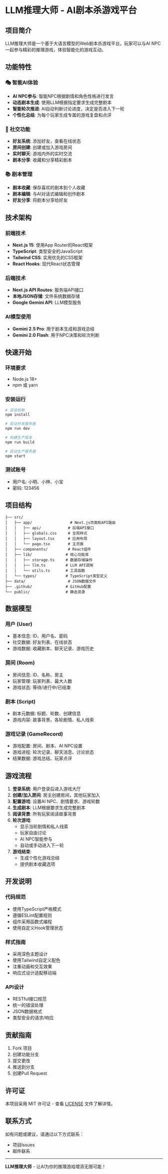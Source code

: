# LLM推理大师 - AI剧本杀游戏平台

## 项目简介

LLM推理大师是一个基于大语言模型的Web剧本杀游戏平台。玩家可以与AI NPC一起参与精彩的推理游戏，体验智能化的游戏互动。

## 功能特性

### 🎭 智能AI体验
- **AI NPC参与**: 智能NPC根据剧情和角色性格进行发言
- **动态剧本生成**: 使用LLM根据指定要求生成完整剧本
- **智能轮次推进**: AI自动判断讨论进度，决定是否进入下一轮
- **个性化总结**: 为每个玩家生成专属的游戏复盘和点评

### 👥 社交功能
- **好友系统**: 添加好友，查看在线状态
- **房间创建**: 创建或加入游戏房间
- **实时聊天**: 游戏内外的实时交流
- **剧本分享**: 收藏和分享精彩剧本

### 📚 剧本管理
- **剧本收藏**: 保存喜欢的剧本到个人收藏
- **剧本编辑**: 与AI对话式编辑和创作剧本
- **好友分享**: 将剧本分享给好友

## 技术架构

### 前端技术
- **Next.js 15**: 使用App Router的React框架
- **TypeScript**: 类型安全的JavaScript
- **Tailwind CSS**: 实用优先的CSS框架
- **React Hooks**: 现代React状态管理

### 后端技术
- **Next.js API Routes**: 服务端API接口
- **本地JSON存储**: 文件系统数据存储
- **Google Gemini API**: LLM模型服务

### AI模型使用
- **Gemini 2.5 Pro**: 用于剧本生成和游戏总结
- **Gemini 2.0 Flash**: 用于NPC决策和轮次判断

## 快速开始

### 环境要求
- Node.js 18+
- npm 或 yarn

### 安装运行
```bash
# 安装依赖
npm install

# 启动开发服务器
npm run dev

# 构建生产版本
npm run build

# 启动生产服务器
npm start
```

### 测试账号
- 用户名: 小明、小林、小宝
- 密码: 123456

## 项目结构

```
├── src/
│   ├── app/                 # Next.js页面和API路由
│   │   ├── api/            # 后端API接口
│   │   ├── globals.css     # 全局样式
│   │   ├── layout.tsx      # 应用布局
│   │   └── page.tsx        # 主页面
│   ├── components/         # React组件
│   ├── lib/               # 核心功能库
│   │   ├── storage.ts     # 数据存储操作
│   │   ├── llm.ts         # LLM API调用
│   │   └── utils.ts       # 工具函数
│   └── types/             # TypeScript类型定义
├── data/                   # JSON数据文件
├── .github/               # GitHub配置
└── public/                # 静态资源
```

## 数据模型

### 用户 (User)
- 基本信息: ID、用户名、密码
- 社交数据: 好友列表、在线状态
- 游戏数据: 收藏剧本、聊天记录、游戏历史

### 房间 (Room)
- 房间信息: ID、名称、房主
- 玩家管理: 玩家列表、最大人数
- 游戏状态: 等待/进行中/已结束

### 剧本 (Script)
- 剧本元数据: 标题、轮数、创建信息
- 游戏内容: 故事背景、各轮剧情、私人线索

### 游戏记录 (GameRecord)
- 游戏配置: 房间、剧本、AI NPC设置
- 游戏进程: 轮次记录、聊天消息、讨论状态
- 结果数据: 游戏总结、玩家点评

## 游戏流程

1. **登录系统**: 用户登录后进入游戏大厅
2. **创建/加入房间**: 房主创建房间，其他玩家加入
3. **配置游戏**: 设置AI NPC、剧情要求、游戏轮数
4. **生成剧本**: LLM根据要求生成完整剧本
5. **阅读背景**: 所有玩家阅读故事背景
6. **轮次游戏**: 
   - 显示当轮剧情和私人线索
   - 玩家自由讨论
   - AI NPC智能参与
   - 自动或手动进入下一轮
7. **游戏结束**: 
   - 生成个性化游戏总结
   - 提供剧本收藏选项

## 开发说明

### 代码规范
- 使用TypeScript严格模式
- 遵循ESLint配置规则
- 组件采用函数式编程
- 使用自定义Hook管理状态

### 样式指南
- 采用深色主题设计
- 使用Tailwind自定义配色
- 注重动画和交互效果
- 响应式设计适配移动端

### API设计
- RESTful接口规范
- 统一的错误处理
- JSON数据格式
- 类型安全的请求/响应

## 贡献指南

1. Fork 项目
2. 创建功能分支
3. 提交更改
4. 推送到分支
5. 创建Pull Request

## 许可证

本项目采用 MIT 许可证 - 查看 [LICENSE](LICENSE) 文件了解详情。

## 联系方式

如有问题或建议，请通过以下方式联系：
- 项目Issues
- 邮件联系

---

**LLM推理大师** - 让AI为你的推理游戏增添无限可能！

